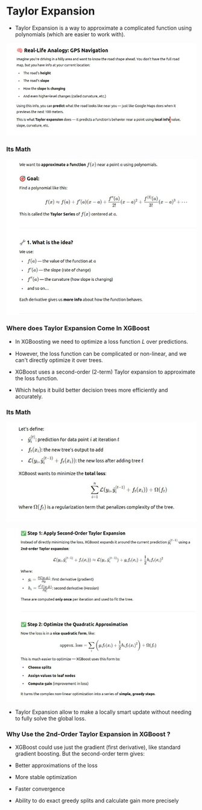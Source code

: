 # Taylor Expansion

- Taylor Expansion is a way to approximate a complicated function using polynomials (which are easier to work with).

![Real life analogy](taylor_expansion_real_life_analogy.png)


### Its Math

![Taylor Expansion](taylor_expansion.png)


### Where does Taylor Expansion Come In XGBoost

- In XGBoosting we need to optimize a loss function 𝐿 over predictions.

- However, the loss function can be complicated or non-linear, and we can't directly optimize it over trees.

- XGBoost uses a second-order (2-term) Taylor expansion to approximate the loss function.

- Which helps it build better decision trees more efficiently and accurately.

### Its Math

![XGBoost Objective](xgboost_loss.png)

![XGBoost Math](xgboost_math.png)

- Taylor Expansion allow to make a locally smart update without needing to fully solve the global loss.

### Why Use the 2nd-Order Taylor Expansion in XGBoost ?

- XGBoost could use just the gradient (first derivative), like standard gradient boosting. But the second-order term gives:

- Better approximations of the loss

- More stable optimization

- Faster convergence

- Ability to do exact greedy splits and calculate gain more precisely